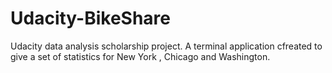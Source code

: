 # Udacity-BikeShare 
Udacity data analysis scholarship project.
A terminal application cfreated to give a set of statistics for New York , Chicago and Washington. 
